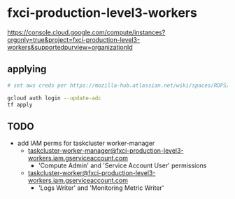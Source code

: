 # fxci-production-level3-workers

https://console.cloud.google.com/compute/instances?orgonly=true&project=fxci-production-level3-workers&supportedpurview=organizationId

## applying

```bash
# set aws creds per https://mozilla-hub.atlassian.net/wiki/spaces/ROPS/pages/1052606564/Using+Terraform+with+AWS+SSO

gcloud auth login --update-adc
tf apply
```

## TODO

- add IAM perms for taskcluster worker-manager
  - taskcluster-worker-manager@fxci-production-level3-workers.iam.gserviceaccount.com
    - 'Compute Admin' and 'Service Account User' permissions
  - taskcluster-worker@fxci-production-level3-workers.iam.gserviceaccount.com
    - 'Logs Writer' and 'Monitoring Metric Writer'